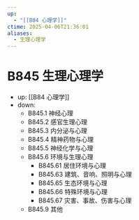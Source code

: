 ```yaml
---
up:
  - "[[B84 心理学]]"
ctime: 2025-04-06T21:36:01
aliases:
  - 生理心理学
---
```


# B845 生理心理学

- up: [[B84 心理学]]
- down:	
	- B845.1 神经心理
	- B845.2 感官生理心理
	- B845.3 内分泌与心理
	- B845.4 精神药物与心理
	- B845.5 神经化学与心理
	- B845.6 环境与生理心理
		- B845.61 居住环境与心理
		- B845.63 建筑、音响、照明与心理
		- B845.65 生态环境与心理
		- B845.66 特殊环境与心理
		- B845.67 灾害、事故、伤害与心理
	- B845.9 其他
	
